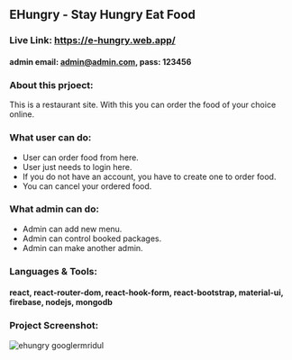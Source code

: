 ## EHungry - Stay Hungry Eat Food

### Live Link: https://e-hungry.web.app/

#### admin email: admin@admin.com, pass: 123456

### About this prjoect:

This is a restaurant site. With this you can order the food of your choice online.

### What user can do:

-  User can order food from here.
-  User just needs to login here.
-  If you do not have an account, you have to create one to order food.
-  You can cancel your ordered food.

### What admin can do:

-  Admin can add new menu.
-  Admin can control booked packages.
-  Admin can make another admin.

### Languages & Tools:

#### react, react-router-dom, react-hook-form, react-bootstrap, material-ui, firebase, nodejs, mongodb

### Project Screenshot:

<img src="https://i.ibb.co/cNyJ09W/ehungry.png" alt="ehungry googlermridul" border="0">
